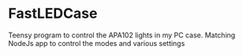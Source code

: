 # FastLEDCase
Teensy program to control the APA102 lights in my PC case. Matching NodeJs app to control the modes and various settings
